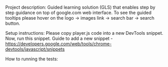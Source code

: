 Project description:
Guided learning solution (GLS) that enables step by step guidance on top of google.com web interface.
To see the guided tooltips please hover on the logo -> images link -> search bar -> search button.

Setup instructions:
Please copy player.js code into a new DevTools snippet.
Now, run this snippet.
Guide to add a new snippet - https://developers.google.com/web/tools/chrome-devtools/javascript/snippets

How to running the tests:

